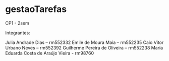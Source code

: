 # gestaoTarefas
CP1 - 2sem

Integrantes:

Julia Andrade Dias – rm552332
Emile de Moura Maia – rm552235
Caio Vitor Urbano Neves – rm552392
Guilherme Pereira de Oliveira – rm552238
Maria Eduarda Costa de Araújo Vieira - rm98760
